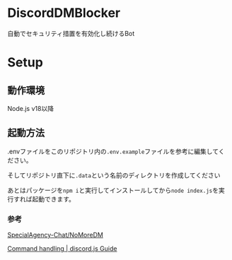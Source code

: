 # DiscordDMBlocker
自動でセキュリティ措置を有効化し続けるBot
# Setup
## 動作環境
Node.js v18以降
## 起動方法
.envファイルをこのリポジトリ内の`.env.example`ファイルを参考に編集してください。
 
そしてリポジトリ直下に`.data`という名前のディレクトリを作成してください
 
あとはパッケージを`npm i`と実行してインストールしてから`node index.js`を実行すれば起動できます。
### 参考
[SpecialAgency-Chat/NoMoreDM](https://github.com/SpecialAgency-Chat/NoMoreDM/tree/main)
 
[Command handling | discord.js Guide](https://discordjs.guide/creating-your-bot/command-handling.html)
